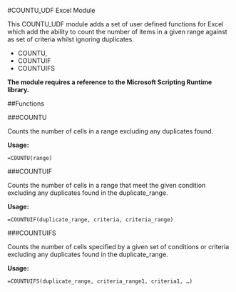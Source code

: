 #COUNTU_UDF Excel Module

This COUNTU_UDF module adds a set of user defined functions for Excel which add the ability to count the number of items in a given range against as set of criteria whilst ignoring duplicates.

* COUNTU, 
* COUNTUIF
* COUNTUIFS

**The module requires a reference to the Microsoft Scripting Runtime library.**

##Functions

###COUNTU

Counts the number of cells in a range excluding any duplicates
found.

**Usage:**
```
=COUNTU(range)
```

###COUNTUIF

Counts the number of cells in a range that meet the given
condition excluding any duplicates found in the
duplicate_range.

**Usage:**
```
=COUNTUIF(duplicate_range, criteria, criteria_range)
```

###COUNTUIFS

Counts the number of cells specified by a given set of
conditions or criteria excluding any duplicates found in the
duplicate_range.

**Usage:**
```
=COUNTUIFS(duplicate_range, criteria_range1, criteria1, …)
```
